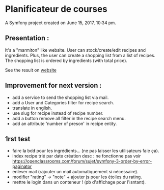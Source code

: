 Planificateur de courses
========================

A Symfony project created on June 15, 2017, 10:34 pm.

## Presentation :

It's a "marmiton" like website. User can stock/create/edit recipes and ingredients. Plus, the user can create a shopping list from a list of recipes. The shopping list is ordered by ingredients (with total price).

See the result on [website](https://fromdanut.hd.free.fr/pc)

## Improvement for next version :

- add a service to send the shopping list via mail.
- add a User and Categories filter for recipe search.
- translate in english.
- use slug for recipe instead of recipe number.
- add a button remove all filter in the recipe search menu.
- add an attribute 'number of preson' in recipe entity.


## 1rst test

- faire la bdd pour les ingrédients... (ne pas laisser les utilisateurs faie ça).
- index recipe trié par date création desc : ne fonctionne pas voir https://openclassrooms.com/forum/sujet/symfony-3-order-by-error-paginator
- enlever mail (rajouter un mail automatiquement si nécessaire).
- modifier "rating" -> "note" + ajouter js pour les étoiles du rating.
- mettre le login dans un conteneur ! (pb d'affichage pour l'isntant).
